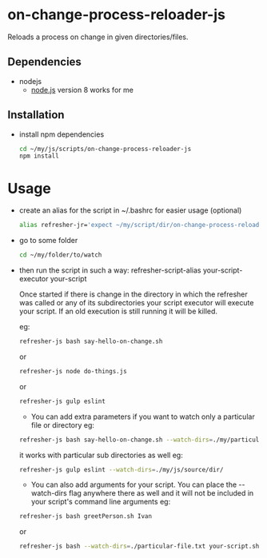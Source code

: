 # on-change-process-reloader-js

Reloads a process on change in given directories/files.

## Dependencies
* nodejs
    * [node.js](https://nodejs.org/) version 8 works for me


## Installation

* install npm  dependencies
	```bash
	cd ~/my/js/scripts/on-change-process-reloader-js
	npm install
	```

# Usage
* create an alias for the script in ~/.bashrc for easier usage (optional)
	```bash
    alias refresher-jr='expect ~/my/script/dir/on-change-process-reloader-js/start-listening.js'
	```

* go to some folder
	```bash
	cd ~/my/folder/to/watch 
	```

* then run the script in such a way: refresher-script-alias your-script-executor your-script

	Once started if there is change in the directory in which the refresher was called or any of its subdirectories your script executor will execute your script.
	If an old execution is still running it will be killed.

	eg:
	```bash
	refresher-js bash say-hello-on-change.sh
	```
	or
	```bash
	refresher-js node do-things.js
	```
	or 
	```bash
	refresher-js gulp eslint	
	```

	* You can add extra parameters if you want to watch only a particular file or directory
	eg:
	```bash
	refresher-js bash say-hello-on-change.sh --watch-dirs=./my/particular/file.txt,./my/other/file.sh
	```

	it works with particular sub directories as well
	eg:
	```bash
	refresher-js gulp eslint --watch-dirs=./my/js/source/dir/
	```

	* You can also add arguments for your script. You can place the --watch-dirs flag anywhere there as well and it will not be included in your script's command line arguments
	eg:
	```bash
	refresher-js bash greetPerson.sh Ivan
	```
	or
	```bash
	refresher-js bash --watch-dirs=./particular-file.txt your-script.sh some args here
	```
